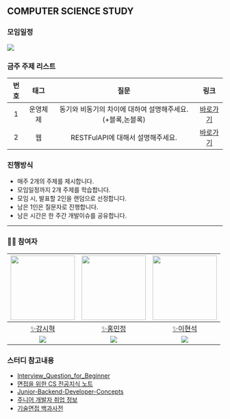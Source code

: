 ## COMPUTER SCIENCE STUDY

### 모임일정
<img src="https://img.shields.io/badge/매주_화요일_21시-FF9900?style=for-the-badge&logo=date&logoColor=white">

### 금주 주제 리스트
|번호| 태그 | 질문 | 링크 |
|:---:|:---:|:---:|:---:|
|1| 운영체제 |동기와 비동기의 차이에 대하여 설명해주세요.(+블록,논블록)| [바로가기](https://github.com/BBack-BBoo-Team/CS_Study/tree/63714120d3814f430bad6f2cbb30cbb870964830/%EC%9A%B4%EC%98%81%EC%B2%B4%EC%A0%9C/%EB%8F%99%EA%B8%B0%EC%99%80%20%EB%B9%84%EB%8F%99%EA%B8%B0%EC%9D%98%20%EC%B0%A8%EC%9D%B4%EC%97%90%20%EB%8C%80%ED%95%98%EC%97%AC%20%EC%84%A4%EB%AA%85%ED%95%B4%EC%A3%BC%EC%84%B8%EC%9A%94.) |
|2| 웹 |RESTFulAPI에 대해서 설명해주세요.| [바로가기](https://github.com/BBack-BBoo-Team/CS_Study/tree/master/%EC%9B%B9/RESTFul%20API%EC%97%90%20%EB%8C%80%ED%95%B4%20%EC%84%A4%EB%AA%85%ED%95%B4%EC%A3%BC%EC%84%B8%EC%9A%94.)|



### 진행방식
- 매주 2개의 주제를 제시합니다.
- 모임일정까지 2개 주제를 학습합니다.
- 모임 시, 발표할 2인을 랜덤으로 선정합니다.
- 남은 1인은 질문자로 진행합니다.
- 남은 시간은 한 주간 개발이슈를 공유합니다.
  
---

### 🙋‍♂️ 참여자
|[<img src="https://avatars.githubusercontent.com/u/79829085?v=4" width="150px;" alt=""/>](https://github.com/Si-Hyeak-KANG) |[<img src="https://avatars.githubusercontent.com/u/95335294?v=4" width="150px">](https://github.com/hongmj37)|[<img src="https://avatars.githubusercontent.com/u/98211110?v=4" width="150px" >](https://github.com/HYUNSUK331)|
|:---:|:---:|:---:|
|[✨강시혁](https://github.com/Si-Hyeak-KANG) |[✨홍민정](https://github.com/hongmj37) |[✨이현석](https://github.com/HYUNSUK331)|
|[<img src="http://mazassumnida.wtf/api/mini/generate_badge?boj=zlcls456">](https://solved.ac/profile/zlcls456)|[<img src="http://mazassumnida.wtf/api/mini/generate_badge?boj=hongmj37">](https://solved.ac/profile/hongmj37)|[<img src="http://mazassumnida.wtf/api/mini/generate_badge?boj=rjqnrdl331">](https://solved.ac/profile/rjqnrdl331)|

### 스터디 참고내용
- [Interview_Question_for_Beginner](https://github.com/JaeYeopHan/Interview_Question_for_Beginner)
- [면접을 위한 CS 전공지식 노트](https://www.yes24.com/Product/Goods/108887922)
- [Junior-Backend-Developer-Concepts](https://github.com/Lob-dev/Junior-Backend-Developer-Concepts)
- [주니어 개발자 취업 정보](https://github.com/jojoldu/junior-recruit-scheduler)
- [기술면접 백과사전](https://github.com/gyoogle/tech-interview-for-developer)
